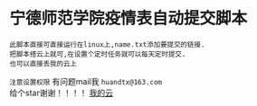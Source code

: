 # 宁德师范学院疫情表自动提交脚本<br>
	此脚本直接可直接运行在linux上,name.txt添加要提交的链接.
	把脚本搭云上就可,在设置个定时任务就可以每天定时提交.
	也可以直接丢我的云上
`注意设置权限`
有问题mail我
`huandtx@163.com`<br>
给个star谢谢！！！！
[我的云](http://42.192.95.124)
